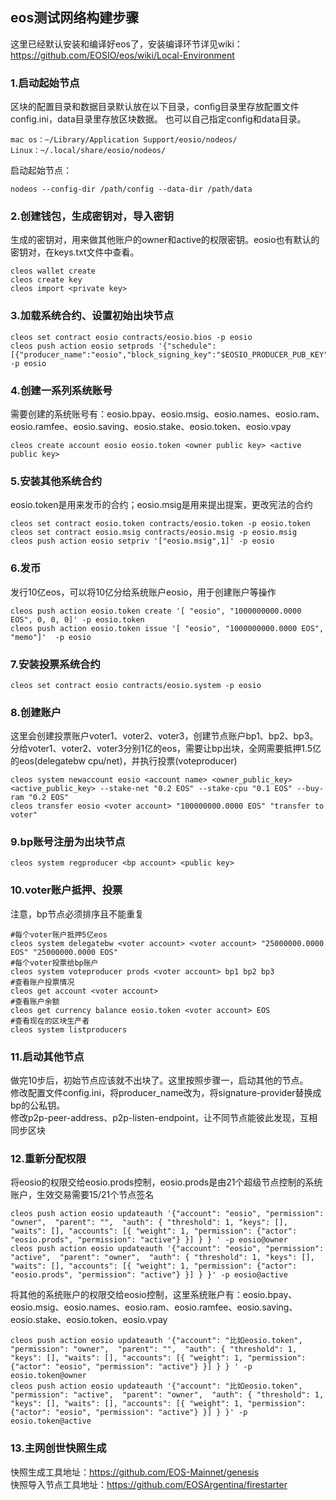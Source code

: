 ## eos测试网络构建步骤
这里已经默认安装和编译好eos了，安装编译环节详见wiki：https://github.com/EOSIO/eos/wiki/Local-Environment

### 1.启动起始节点
区块的配置目录和数据目录默认放在以下目录，config目录里存放配置文件config.ini，data目录里存放区块数据。 也可以自己指定config和data目录。
```
mac os：~/Library/Application Support/eosio/nodeos/
Linux：~/.local/share/eosio/nodeos/
```
启动起始节点：
```
nodeos --config-dir /path/config --data-dir /path/data
```

### 2.创建钱包，生成密钥对，导入密钥
生成的密钥对，用来做其他账户的owner和active的权限密钥。eosio也有默认的密钥对，在keys.txt文件中查看。
```
cleos wallet create
cleos create key
cleos import <private key>
```

### 3.加载系统合约、设置初始出块节点
```
cleos set contract eosio contracts/eosio.bios -p eosio
cleos push action eosio setprods '{"schedule":[{"producer_name":"eosio","block_signing_key":"$EOSIO_PRODUCER_PUB_KEY"}]}' -p eosio
```

### 4.创建一系列系统账号
需要创建的系统账号有：eosio.bpay、eosio.msig、eosio.names、eosio.ram、eosio.ramfee、eosio.saving、eosio.stake、eosio.token、eosio.vpay
```
cleos create account eosio eosio.token <owner public key> <active public key>
```

### 5.安装其他系统合约
eosio.token是用来发币的合约；eosio.msig是用来提出提案，更改宪法的合约
```
cleos set contract eosio.token contracts/eosio.token -p eosio.token
cleos set contract eosio.msig contracts/eosio.msig -p eosio.msig
cleos push action eosio setpriv '["eosio.msig",1]' -p eosio
```

### 6.发币
发行10亿eos，可以将10亿分给系统账户eosio，用于创建账户等操作
```
cleos push action eosio.token create '[ "eosio", "1000000000.0000 EOS", 0, 0, 0]' -p eosio.token
cleos push action eosio.token issue '[ "eosio", "1000000000.0000 EOS", "memo"]'  -p eosio
```

### 7.安装投票系统合约
```
cleos set contract eosio contracts/eosio.system -p eosio
```

### 8.创建账户
这里会创建投票账户voter1、voter2、voter3，创建节点账户bp1、bp2、bp3。   
分给voter1、voter2、voter3分别1亿的eos，需要让bp出块，全网需要抵押1.5亿的eos(delegatebw cpu/net)，并执行投票(voteproducer)
```
cleos system newaccount eosio <account name> <owner_public_key> <active_public_key> --stake-net "0.2 EOS" --stake-cpu "0.1 EOS" --buy-ram "0.2 EOS"
cleos transfer eosio <voter account> "100000000.0000 EOS" "transfer to voter"
```

### 9.bp账号注册为出块节点
```
cleos system regproducer <bp account> <public key>
```

### 10.voter账户抵押、投票
注意，bp节点必须排序且不能重复
```
#每个voter账户抵押5亿eos
cleos system delegatebw <voter account> <voter account> "25000000.0000 EOS" "25000000.0000 EOS"
#每个voter投票给bp账户
cleos system voteproducer prods <voter account> bp1 bp2 bp3
#查看账户投票情况
cleos get account <voter account>
#查看账户余额
cleos get currency balance eosio.token <voter account> EOS
#查看现在的区块生产者
cleos system listproducers
```

### 11.启动其他节点
做完10步后，初始节点应该就不出块了。这里按照步骤一，启动其他的节点。    
修改配置文件config.ini，将producer_name改为<bp account>，将signature-provider替换成bp的公私钥。   
修改p2p-peer-address、p2p-listen-endpoint，让不同节点能彼此发现，互相同步区块

### 12.重新分配权限
将eosio的权限交给eosio.prods控制，eosio.prods是由21个超级节点控制的系统账户，生效交易需要15/21个节点签名     
```
cleos push action eosio updateauth '{"account": "eosio", "permission": "owner",  "parent": "",  "auth": { "threshold": 1, "keys": [], "waits": [], "accounts": [{ "weight": 1, "permission": {"actor": "eosio.prods", "permission": "active"} }] } } ' -p eosio@owner
cleos push action eosio updateauth '{"account": "eosio", "permission": "active",  "parent": "owner",  "auth": { "threshold": 1, "keys": [], "waits": [], "accounts": [{ "weight": 1, "permission": {"actor": "eosio.prods", "permission": "active"} }] } }' -p eosio@active
```
将其他的系统账户的权限交给eosio控制，这里系统账户有：eosio.bpay、eosio.msig、eosio.names、eosio.ram、eosio.ramfee、eosio.saving、eosio.stake、eosio.token、eosio.vpay   
```
cleos push action eosio updateauth '{"account": "比如eosio.token", "permission": "owner",  "parent": "",  "auth": { "threshold": 1, "keys": [], "waits": [], "accounts": [{ "weight": 1, "permission": {"actor": "eosio", "permission": "active"} }] } } ' -p eosio.token@owner
cleos push action eosio updateauth '{"account": "比如eosio.token", "permission": "active",  "parent": "owner",  "auth": { "threshold": 1, "keys": [], "waits": [], "accounts": [{ "weight": 1, "permission": {"actor": "eosio", "permission": "active"} }] } }' -p eosio.token@active

```

### 13.主网创世快照生成
快照生成工具地址：https://github.com/EOS-Mainnet/genesis    
快照导入节点工具地址：https://github.com/EOSArgentina/firestarter    
